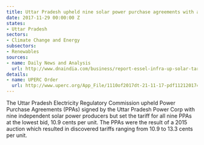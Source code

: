 ```yaml
---
title: Uttar Pradesh upheld nine solar power purchase agreements with a fixed tariff
date: 2017-11-29 00:00:00 Z
states:
- Uttar Pradesh
sectors:
- Climate Change and Energy
subsectors:
- Renewables
sources:
- name: Daily News and Analysis
  url: http://www.dnaindia.com/business/report-essel-infra-up-solar-tariff-gets-regulator-s-ok-others-to-match-bid-2562690
details:
- name: UPERC Order
  url: http://www.uperc.org/App_File/1110of2017dt-21-11-17-pdf1121201740050PM.pdf
---
```


The Uttar Pradesh Electricity Regulatory Commission upheld Power Purchase Agreements (PPAs) signed by the Uttar Pradesh Power Corp with nine independent solar power producers but set the tariff for all nine PPAs at the lowest bid, 10.9 cents per unit. The PPAs were the result of a 2015 auction which resulted in discovered tariffs ranging from 10.9 to 13.3 cents per unit.
